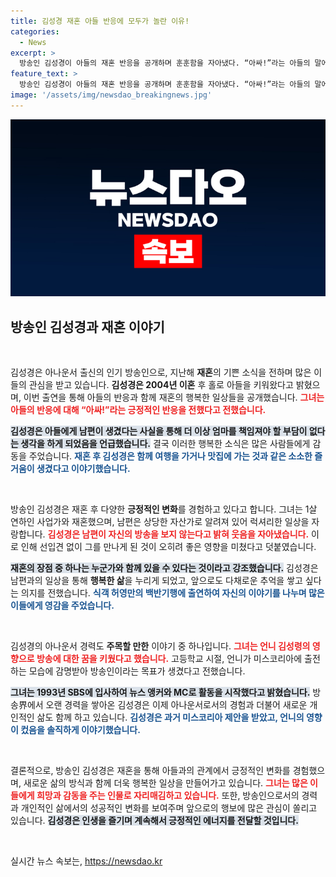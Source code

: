 ```yaml
---
title: 김성경 재혼 아들 반응에 모두가 놀란 이유!
categories:
  - News
excerpt: >
  방송인 김성경이 아들의 재혼 반응을 공개하며 훈훈함을 자아냈다. “아싸!”라는 아들의 말에 김성경은 새로운 행복을 느낀다고 전했으며, 남편이 방송을 안 보는 이유와 관련된 에피소드를 털어놓았다. 이번 방송을 통해 그녀의 재혼 생활 및 과거 방송인으로서의 에피소드도 밝혀졌다.
feature_text: >
  방송인 김성경이 아들의 재혼 반응을 공개하며 훈훈함을 자아냈다. “아싸!”라는 아들의 말에 김성경은 새로운 행복을 느낀다고 전했으며, 남편이 방송을 안 보는 이유와 관련된 에피소드를 털어놓았다. 이번 방송을 통해 그녀의 재혼 생활 및 과거 방송인으로서의 에피소드도 밝혀졌다.
image: '/assets/img/newsdao_breakingnews.jpg'
---
```


<p><img src="/assets/img/newsdao_breakingnews.jpg" alt="bookingtag 속보" /></p>

<h2 data-ke-size="size26">방송인 김성경과 재혼 이야기</h2>

<p data-ke-size="size16">&nbsp;</p>

<p>김성경은 아나운서 출신의 인기 방송인으로, 지난해 <strong>재혼</strong>의 기쁜 소식을 전하며 많은 이들의 관심을 받고 있습니다. <strong>김성경은 2004년 이혼</strong> 후 홀로 아들을 키워왔다고 밝혔으며, 이번 출연을 통해 아들의 반응과 함께 재혼의 행복한 일상들을 공개했습니다. <b><span style="color: #ee2323;">그녀는 아들의 반응에 대해 “아싸!”라는 긍정적인 반응을 전했다고 전했습니다.</span></b> </p>

<p><b><span style="background-color: #21538527;">김성경은 아들에게 남편이 생겼다는 사실을 통해 더 이상 엄마를 책임져야 할 부담이 없다는 생각을 하게 되었음을 언급했습니다.</span></b> 결국 이러한 행복한 소식은 많은 사람들에게 감동을 주었습니다. <b><span style="color: #1a5490;">재혼 후 김성경은 함께 여행을 가거나 맛집에 가는 것과 같은 소소한 즐거움이 생겼다고 이야기했습니다.</span></b></p>

<p data-ke-size="size16">&nbsp;</p>

<p>방송인 김성경은 재혼 후 다양한 <strong>긍정적인 변화</strong>를 경험하고 있다고 합니다. 그녀는 1살 연하인 사업가와 재혼했으며, 남편은 상당한 자산가로 알려져 있어 럭셔리한 일상을 자랑합니다. <b><span style="color: #ee2323;">김성경은 남편이 자신의 방송을 보지 않는다고 밝혀 웃음을 자아냈습니다.</span></b> 이로 인해 선입견 없이 그를 만나게 된 것이 오히려 좋은 영향을 미쳤다고 덧붙였습니다. </p>

<p><b><span style="background-color: #21538527;">재혼의 장점 중 하나는 누군가와 함께 있을 수 있다는 것이라고 강조했습니다.</span></b> 김성경은 남편과의 일상을 통해 <strong>행복한 삶</strong>을 누리게 되었고, 앞으로도 다채로운 추억을 쌓고 싶다는 의지를 전했습니다. <b><span style="color: #1a5490;">식객 허영만의 백반기행에 출연하여 자신의 이야기를 나누며 많은 이들에게 영감을 주었습니다.</span></b></p>

<p data-ke-size="size16">&nbsp;</p>

<p>김성경의 아나운서 경력도 <strong>주목할 만한</strong> 이야기 중 하나입니다. <b><span style="color: #ee2323;">그녀는 언니 김성령의 영향으로 방송에 대한 꿈을 키웠다고 했습니다.</span></b> 고등학교 시절, 언니가 미스코리아에 출전하는 모습에 감명받아 방송인이라는 목표가 생겼다고 전했습니다. </p>

<p><b><span style="background-color: #21538527;">그녀는 1993년 SBS에 입사하여 뉴스 앵커와 MC로 활동을 시작했다고 밝혔습니다.</span></b> 방송界에서 오랜 경력을 쌓아온 김성경은 이제 아나운서로서의 경험과 더불어 새로운 개인적인 삶도 함께 하고 있습니다. <b><span style="color: #1a5490;">김성경은 과거 미스코리아 제안을 받았고, 언니의 영향이 컸음을 솔직하게 이야기했습니다.</span></b></p>

<p data-ke-size="size16">&nbsp;</p>

<p>결론적으로, 방송인 김성경은 재혼을 통해 아들과의 관계에서 긍정적인 변화를 경험했으며, 새로운 삶의 방식과 함께 더욱 행복한 일상을 만들어가고 있습니다. <b><span style="color: #ee2323;">그녀는 많은 이들에게 희망과 감동을 주는 인물로 자리매김하고 있습니다.</span></b> 또한, 방송인으로서의 경력과 개인적인 삶에서의 성공적인 변화를 보여주며 앞으로의 행보에 많은 관심이 쏠리고 있습니다. <b><span style="background-color: #21538527;">김성경은 인생을 즐기며 계속해서 긍정적인 에너지를 전달할 것입니다.</span></b></p>

<p data-ke-size="size16">&nbsp;</p>
실시간 뉴스 속보는, <a href="https://newsdao.kr" rel="dofollow">https://newsdao.kr</a>


